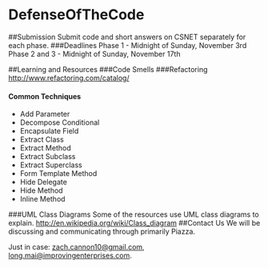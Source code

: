 DefenseOfTheCode
================
##Submission
Submit code and short answers on CSNET separately for each phase.
###Deadlines
Phase 1 - Midnight of Sunday, November 3rd
Phase 2 and 3 - Midnight of Sunday, November 17th

##Learning and Resources
###Code Smells
###Refactoring
http://www.refactoring.com/catalog/
#### Common Techniques
- Add Parameter
- Decompose Conditional
- Encapsulate Field
- Extract Class
- Extract Method
- Extract Subclass
- Extract Superclass
- Form Template Method
- Hide Delegate
- Hide Method
- Inline Method

###UML Class Diagrams
Some of the resources use UML class diagrams to explain.
http://en.wikipedia.org/wiki/Class_diagram
##Contact Us
We will be discussing and communicating through primarily Piazza.

Just in case: zach.cannon10@gmail.com, long.mai@improvingenterprises.com.
